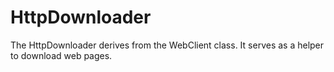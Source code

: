 # HttpDownloader
The HttpDownloader derives from the WebClient class. It serves as a helper to download web pages.
